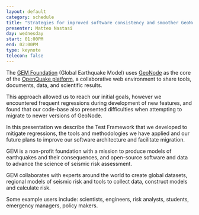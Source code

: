 ```yaml
---
layout: default
category: schedule
title: "Strategies for improved software consistency and smoother GeoNode version migration"
presenter: Matteo Nastasi
day: wednesday
start: 01:00PM
end: 02:00PM
type: keynote
telecon: false
---
```


The [GEM Foundation](https://www.globalquakemodel.org/gem/) (Global Earthquake Model) uses [GeoNode](http://geonode.org/) as the core of the [OpenQuake platform](https://www.globalquakemodel.org/openquake/about/platform/), a collaborative web environment to share tools, documents, data, and scientific results.

This approach allowed us to reach our initial goals, however we encountered frequent regressions during development of new features, and found that our code-base also presented difficulties when attempting to migrate to newer versions of GeoNode.

In this presentation we describe the Test Framework that we developed to mitigate regressions, the tools and methodologies we have applied and our future plans to improve our software architecture and facilitate migration.

GEM is a non-profit foundation with a mission to produce models of earthquakes and their consequences, and open-source software and data to advance the science of seismic risk assessment.

GEM collaborates with experts around the world to create global datasets, regional models of seismic risk and tools to collect data, construct models and calculate risk.

Some example users include: scientists, engineers, risk analysts, students, emergency managers, policy makers.
